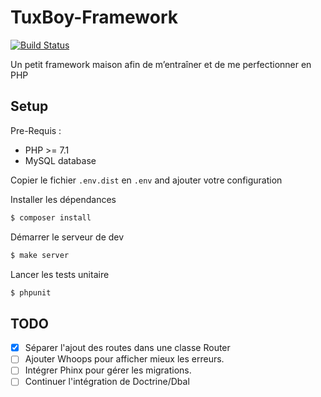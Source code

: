 # TuxBoy-Framework
[![Build Status](https://travis-ci.org/TuxBoy/TuxBoy-Framework.svg?branch=master)](https://travis-ci.org/TuxBoy/TuxBoy-Framework)

Un petit framework maison afin de m’entraîner et de me perfectionner en PHP

## Setup

Pre-Requis :
- PHP >= 7.1
- MySQL database
 
Copier le fichier `.env.dist` en `.env` and ajouter votre configuration

Installer les dépendances

```bash
$ composer install
```

Démarrer le serveur de dev

```php
$ make server
```

Lancer les tests unitaire

```php
$ phpunit
```

## TODO

- [X] Séparer l'ajout des routes dans une classe Router
- [ ] Ajouter Whoops pour afficher mieux les erreurs.
- [ ] Intégrer Phinx pour gérer les migrations.
- [ ] Continuer l'intégration de Doctrine/Dbal 